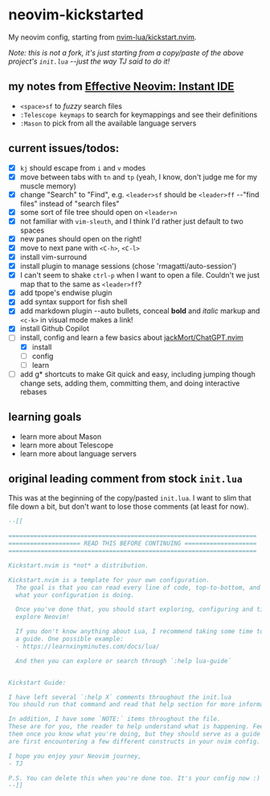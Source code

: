 # neovim-kickstarted
My neovim config, starting from [nvim-lua/kickstart.nvim](https://github.com/nvim-lua/kickstart.nvim).

_Note: this is not a fork, it's just starting from a copy/paste of the above project's `init.lua` --just the way TJ said to do it!_

## my notes from [Effective Neovim: Instant IDE](https://www.youtube.com/watch?v=stqUbv-5u2s)
- `<space>sf` to _fuzzy_ search files
- `:Telescope keymaps` to search for keymappings and see their definitions
- `:Mason` to pick from all the available language servers

## current issues/todos:
- [x] `kj` should escape from `i` and `v` modes
- [x] move between tabs with `tn` and `tp` (yeah, I know, don't judge me for my muscle memory)
- [x] change "Search" to "Find", e.g. `<leader>sf` should be `<leader>ff` --"find files" instead of "search files"
- [x] some sort of file tree should open on `<leader>n`
- [x] not familiar with `vim-sleuth`, and I think I'd rather just default to two spaces
- [x] new panes should open on the right!
- [x] move to next pane with `<C-h>`, `<C-l>`
- [x] install vim-surround
- [x] install plugin to manage sessions (chose 'rmagatti/auto-session')
- [x] I can't seem to shake `ctrl-p` when I want to open a file.  Couldn't we just map that to the same as `<leader>ff`?
- [x] add tpope's endwise plugin
- [x] add syntax support for fish shell
- [x] add markdown plugin --auto bullets, conceal **bold** and _italic_ markup and `<c-k>` in visual mode makes a link!
- [x] install Github Copilot
- [ ] install, config and learn a few basics about [jackMort/ChatGPT.nvim](https://github.com/jackMort/ChatGPT.nvim)
  - [x] install
  - [ ] config
  - [ ] learn
- [ ] add <leader>g* shortcuts to make Git quick and easy, including jumping though change sets, adding them, committing them, and doing interactive rebases

## learning goals
- learn more about Mason
- learn more about Telescope
- learn more about language servers

## original leading comment from stock `init.lua`

This was at the beginning of the copy/pasted `init.lua`.  I want to slim that file down a bit, but don't want to lose those comments (at least for now).

```lua
--[[

=====================================================================
==================== READ THIS BEFORE CONTINUING ====================
=====================================================================

Kickstart.nvim is *not* a distribution.

Kickstart.nvim is a template for your own configuration.
  The goal is that you can read every line of code, top-to-bottom, and understand
  what your configuration is doing.

  Once you've done that, you should start exploring, configuring and tinkering to
  explore Neovim!

  If you don't know anything about Lua, I recommend taking some time to read through
  a guide. One possible example:
  - https://learnxinyminutes.com/docs/lua/

  And then you can explore or search through `:help lua-guide`


Kickstart Guide:

I have left several `:help X` comments throughout the init.lua
You should run that command and read that help section for more information.

In addition, I have some `NOTE:` items throughout the file.
These are for you, the reader to help understand what is happening. Feel free to delete
them once you know what you're doing, but they should serve as a guide for when you
are first encountering a few different constructs in your nvim config.

I hope you enjoy your Neovim journey,
- TJ

P.S. You can delete this when you're done too. It's your config now :)
--]]
```
